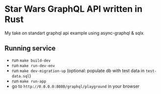 # Star Wars GraphQL API written in Rust

My take on standart graphql api example using async-graphql & sqlx

## Running service

- run `make build-dev`
- run `make run-dev-env`
- run `make dev-migration-up` (optional: populate db with test data in `test-data.sql`)
- run `make run-app`
- go to `http://0.0.0.0:8080/graphql/playground` in your browser
